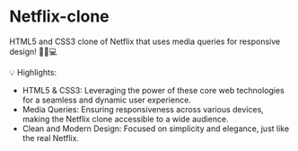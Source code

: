 # Netflix-clone
HTML5 and CSS3 clone of Netflix that uses media queries for responsive design! 👩‍💻💻

💡 Highlights:
- HTML5 & CSS3: Leveraging the power of these core web technologies for a seamless and dynamic user experience.
- Media Queries: Ensuring responsiveness across various devices, making the Netflix clone accessible to a wide audience.
- Clean and Modern Design: Focused on simplicity and elegance, just like the real Netflix.
